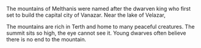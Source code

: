 The mountains of Melthanis were named after the dwarven king who first set to build the capital city of Vanazar.
Near the lake of Velazar,

The mountains are rich in Terth and home to many peaceful creatures.
The summit sits so high, the eye cannot see it.
Young dwarves often believe there is no end to the mountain.
